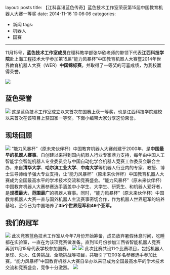 layout: posts
title: 【江科喜讯蓝色传奇】蓝色技术工作室荣获第15届中国教育机器人大赛一等奖
date: 2014-11-16 10:06:06
categories:
- 新闻
tags:
- 机器人
- 国赛
---

11月15号，**蓝色技术工作室成员**在理科教学部张华欣老师的带领下代表**江西科技学院**赴上海工程技术大学参加第15届“能力风暴杯”中国教育机器人大赛暨2014年世界教育机器人大赛（WER）**中国锦标赛**。并取得了一等奖的可喜成绩，为我校赢得荣誉。

![](http://og9nrsw1n.bkt.clouddn.com/%E3%80%90%E6%B1%9F%E7%A7%91%E5%96%9C%E8%AE%AF%E8%93%9D%E8%89%B2%E4%BC%A0%E5%A5%87%E3%80%91%E8%93%9D%E8%89%B2%E6%8A%80%E6%9C%AF%E5%B7%A5%E4%BD%9C%E5%AE%A4%E8%8D%A3%E8%8E%B7%E7%AC%AC15%E5%B1%8A%E4%B8%AD%E5%9B%BD%E6%95%99%E8%82%B2%E6%9C%BA%E5%99%A8%E4%BA%BA%E5%A4%A7%E8%B5%9B%E4%B8%80%E7%AD%89%E5%A5%961.jpeg)
<!-- more -->

## 蓝色荣誉
![](http://og9nrsw1n.bkt.clouddn.com/%E3%80%90%E6%B1%9F%E7%A7%91%E5%96%9C%E8%AE%AF%E8%93%9D%E8%89%B2%E4%BC%A0%E5%A5%87%E3%80%91%E8%93%9D%E8%89%B2%E6%8A%80%E6%9C%AF%E5%B7%A5%E4%BD%9C%E5%AE%A4%E8%8D%A3%E8%8E%B7%E7%AC%AC15%E5%B1%8A%E4%B8%AD%E5%9B%BD%E6%95%99%E8%82%B2%E6%9C%BA%E5%99%A8%E4%BA%BA%E5%A4%A7%E8%B5%9B%E4%B8%80%E7%AD%89%E5%A5%962.jpeg)
这是蓝色技术工作室成立以来首次在国赛上获一等奖，也是江西科技学院建校以来首次在该项目上获国家一等奖。下面小编带大家分享这份荣誉。

## 现场回顾
![](http://og9nrsw1n.bkt.clouddn.com/%E3%80%90%E6%B1%9F%E7%A7%91%E5%96%9C%E8%AE%AF%E8%93%9D%E8%89%B2%E4%BC%A0%E5%A5%87%E3%80%91%E8%93%9D%E8%89%B2%E6%8A%80%E6%9C%AF%E5%B7%A5%E4%BD%9C%E5%AE%A4%E8%8D%A3%E8%8E%B7%E7%AC%AC15%E5%B1%8A%E4%B8%AD%E5%9B%BD%E6%95%99%E8%82%B2%E6%9C%BA%E5%99%A8%E4%BA%BA%E5%A4%A7%E8%B5%9B%E4%B8%80%E7%AD%89%E5%A5%963.jpeg)
“能力风暴杯”（原未来伙伴杯）中国教育机器人大赛创建于2000年，是**中国最早的机器人赛事**。自创建以来得到国内机器人行业专家鼎力支持，每年由中国人工智能学会智能机器人专业委员会与中国自动化学会机器人竞赛工作委员会联合主办，来自**清华大学**、**哈尔滨工业大学**、**中南大学**等机器人行业内的专家、教授、博士生导师给予强大专业支持，让“能力风暴杯”（原未来伙伴杯）中国教育机器人大赛成为全国最高水平的学术技术交流和竞赛盛会。“能力风暴杯”（原未来伙伴杯）中国教育机器人大赛参赛选手涵盖中小学生、大学生、研究生、和机器人爱好者，是**规模最大**，**范围最广**的机器人赛事。同时，“能力风暴杯”（原未来伙伴杯）中国教育机器人大赛一直与国外机器人主流赛事密切合作，作为机器人世界冠军的培养基地，至今已为中国培养了**35个世界冠军和46个亚军。**

## 我们的冠军
![](http://og9nrsw1n.bkt.clouddn.com/%E3%80%90%E6%B1%9F%E7%A7%91%E5%96%9C%E8%AE%AF%E8%93%9D%E8%89%B2%E4%BC%A0%E5%A5%87%E3%80%91%E8%93%9D%E8%89%B2%E6%8A%80%E6%9C%AF%E5%B7%A5%E4%BD%9C%E5%AE%A4%E8%8D%A3%E8%8E%B7%E7%AC%AC15%E5%B1%8A%E4%B8%AD%E5%9B%BD%E6%95%99%E8%82%B2%E6%9C%BA%E5%99%A8%E4%BA%BA%E5%A4%A7%E8%B5%9B%E4%B8%80%E7%AD%89%E5%A5%964.jpeg)
此次竞赛蓝色技术工作室从今年7月份开始筹备，成员放弃暑假休息时间，吃睡都在实验室，一直在为该项竞赛做准备。直到10月份参加江西省智能机器人竞赛再到11月15号代表学校参加国赛。
![](http://og9nrsw1n.bkt.clouddn.com/%E3%80%90%E6%B1%9F%E7%A7%91%E5%96%9C%E8%AE%AF%E8%93%9D%E8%89%B2%E4%BC%A0%E5%A5%87%E3%80%91%E8%93%9D%E8%89%B2%E6%8A%80%E6%9C%AF%E5%B7%A5%E4%BD%9C%E5%AE%A4%E8%8D%A3%E8%8E%B7%E7%AC%AC15%E5%B1%8A%E4%B8%AD%E5%9B%BD%E6%95%99%E8%82%B2%E6%9C%BA%E5%99%A8%E4%BA%BA%E5%A4%A7%E8%B5%9B%E4%B8%80%E7%AD%89%E5%A5%965.jpeg)
![](http://og9nrsw1n.bkt.clouddn.com/%E3%80%90%E6%B1%9F%E7%A7%91%E5%96%9C%E8%AE%AF%E8%93%9D%E8%89%B2%E4%BC%A0%E5%A5%87%E3%80%91%E8%93%9D%E8%89%B2%E6%8A%80%E6%9C%AF%E5%B7%A5%E4%BD%9C%E5%AE%A4%E8%8D%A3%E8%8E%B7%E7%AC%AC15%E5%B1%8A%E4%B8%AD%E5%9B%BD%E6%95%99%E8%82%B2%E6%9C%BA%E5%99%A8%E4%BA%BA%E5%A4%A7%E8%B5%9B%E4%B8%80%E7%AD%89%E5%A5%966.jpeg)
此次比赛共设11个比赛项目，包括机器人足球、灭火、任务挑战、全能挑战等项目，共吸引了1200多名参赛选手参加比赛。“能力风暴杯”中国教育机器人大赛自举办以来已成为全国最高水平的学术技术交流和竞赛盛会，竞争十分激烈。
![](http://og9nrsw1n.bkt.clouddn.com/%E3%80%90%E6%B1%9F%E7%A7%91%E5%96%9C%E8%AE%AF%E8%93%9D%E8%89%B2%E4%BC%A0%E5%A5%87%E3%80%91%E8%93%9D%E8%89%B2%E6%8A%80%E6%9C%AF%E5%B7%A5%E4%BD%9C%E5%AE%A4%E8%8D%A3%E8%8E%B7%E7%AC%AC15%E5%B1%8A%E4%B8%AD%E5%9B%BD%E6%95%99%E8%82%B2%E6%9C%BA%E5%99%A8%E4%BA%BA%E5%A4%A7%E8%B5%9B%E4%B8%80%E7%AD%89%E5%A5%967.jpeg)

